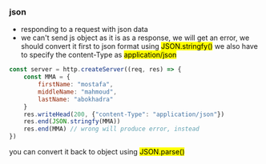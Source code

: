 ### json
- responding to a request with json data
- we can't send js object as it is as a response, we will get an error, we should convert it first to json format using <mark>JSON.stringfy()</mark> we also have to specify the content-Type as <mark>application/json</mark>
```js
const server = http.createServer((req, res) => {
    const MMA = {
        firstName: "mostafa",
        middleName: "mahmoud",
        lastName: "abokhadra"
    }
    res.writeHead(200, {"content-Type": "application/json"})
    res.end(JSON.stringfy(MMA))
    res.end(MMA) // wrong will produce error, instead
})
```
you can convert it back to object using <mark>JSON.parse()</mark>